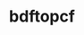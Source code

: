 ---
title: "bdftopcf"
layout: cache
categories: [package, develop]
meta: {"compilers": ["gcc@=10.2.1", "gcc@=10.5.0", "gcc@=11.1.0", "gcc@=11.4.0", "gcc@=13.3.0", "oneapi@=2024.2.1"], "num_specs": 39, "num_specs_by_stack": {"data-vis-sdk": 10, "developer-tools-aarch64-linux-gnu": 4, "developer-tools-manylinux2014": 1, "developer-tools-x86_64_v3-linux-gnu": 4, "e4s": 6, "e4s-oneapi": 5, "hep": 6, "root": 39}, "oss": ["centos7", "rhel8", "ubuntu20.04", "ubuntu22.04"], "platforms": ["linux"], "stacks": ["data-vis-sdk", "developer-tools-aarch64-linux-gnu", "developer-tools-manylinux2014", "developer-tools-x86_64_v3-linux-gnu", "e4s", "e4s-oneapi", "hep", "root"], "targets": ["aarch64", "x86_64_v3"], "versions": ["1.1.1"]}
spec_details: [{"compiler": "oneapi@=2024.2.1", "hash": "23paxpv45fwoxgzoz2e7zh35ttk3yl3w", "os": "ubuntu22.04", "platform": "linux", "size": "-", "stacks": ["root"], "target": "x86_64_v3", "variants": ["build_system=autotools"], "versions": ["1.1.1"]}, {"compiler": "gcc@=10.5.0", "hash": "2txnfqs57fknlfi7dfb3c3g3gkaeboqb", "os": "centos7", "platform": "linux", "size": "-", "stacks": ["developer-tools-x86_64_v3-linux-gnu", "root"], "target": "x86_64_v3", "variants": ["build_system=autotools"], "versions": ["1.1.1"]}, {"compiler": "gcc@=10.5.0", "hash": "33okf3lnytuuyhnlvx6s36bdepd2mfgb", "os": "centos7", "platform": "linux", "size": "-", "stacks": ["developer-tools-x86_64_v3-linux-gnu", "root"], "target": "x86_64_v3", "variants": ["build_system=autotools"], "versions": ["1.1.1"]}, {"compiler": "gcc@=11.4.0", "hash": "56ipunzqpzhry2fkewxtexnwvgxagx6m", "os": "ubuntu22.04", "platform": "linux", "size": "-", "stacks": ["e4s", "root"], "target": "x86_64_v3", "variants": ["build_system=autotools"], "versions": ["1.1.1"]}, {"compiler": "gcc@=13.3.0", "hash": "5ci2zca7e4tavhnpogpv7g5ee7uzs4lh", "os": "rhel8", "platform": "linux", "size": "-", "stacks": ["developer-tools-aarch64-linux-gnu", "root"], "target": "aarch64", "variants": ["build_system=autotools"], "versions": ["1.1.1"]}, {"compiler": "gcc@=11.4.0", "hash": "5kvafyvs5z4cfnnbsxtelfsxyy4anf6f", "os": "ubuntu22.04", "platform": "linux", "size": "-", "stacks": ["hep", "root"], "target": "x86_64_v3", "variants": ["build_system=autotools"], "versions": ["1.1.1"]}, {"compiler": "gcc@=11.1.0", "hash": "avishu4kwlnd4nprlzmcex544mfii4yx", "os": "ubuntu20.04", "platform": "linux", "size": "-", "stacks": ["data-vis-sdk", "root"], "target": "x86_64_v3", "variants": ["build_system=autotools"], "versions": ["1.1.1"]}, {"compiler": "gcc@=11.4.0", "hash": "b4xgb5ogoafllcaldvgfqu4fdnlrxxcy", "os": "ubuntu22.04", "platform": "linux", "size": "-", "stacks": ["hep", "root"], "target": "x86_64_v3", "variants": ["build_system=autotools"], "versions": ["1.1.1"]}, {"compiler": "gcc@=11.4.0", "hash": "cybn6l42dazcyfuaemqamdwvqqvh4ptk", "os": "ubuntu22.04", "platform": "linux", "size": "-", "stacks": ["e4s", "root"], "target": "x86_64_v3", "variants": ["build_system=autotools"], "versions": ["1.1.1"]}, {"compiler": "gcc@=11.4.0", "hash": "db6u5quz4k5lidx5g3u7tbun4otsgygf", "os": "ubuntu22.04", "platform": "linux", "size": "-", "stacks": ["hep", "root"], "target": "x86_64_v3", "variants": ["build_system=autotools"], "versions": ["1.1.1"]}, {"compiler": "gcc@=11.1.0", "hash": "dcctkxv6r25y2icxi7xvsywluhus2n7w", "os": "ubuntu20.04", "platform": "linux", "size": "-", "stacks": ["data-vis-sdk", "root"], "target": "x86_64_v3", "variants": ["build_system=autotools"], "versions": ["1.1.1"]}, {"compiler": "gcc@=10.2.1", "hash": "eermsq7c73jliq27xkqo5ivqbjnxelix", "os": "centos7", "platform": "linux", "size": "-", "stacks": ["developer-tools-manylinux2014", "root"], "target": "x86_64_v3", "variants": ["build_system=autotools"], "versions": ["1.1.1"]}, {"compiler": "gcc@=11.1.0", "hash": "ejijt5im3qu742qstevk4d6rvzybsx2k", "os": "ubuntu20.04", "platform": "linux", "size": "-", "stacks": ["data-vis-sdk", "root"], "target": "x86_64_v3", "variants": ["build_system=autotools"], "versions": ["1.1.1"]}, {"compiler": "gcc@=11.4.0", "hash": "esjnlpiqt6aqmmnc7luur3wzoobyz3n6", "os": "ubuntu22.04", "platform": "linux", "size": "-", "stacks": ["e4s", "root"], "target": "x86_64_v3", "variants": ["build_system=autotools"], "versions": ["1.1.1"]}, {"compiler": "gcc@=11.4.0", "hash": "fjr4sso4rojdkkdd3mrrgbcei7tv5eyw", "os": "ubuntu22.04", "platform": "linux", "size": "-", "stacks": ["hep", "root"], "target": "x86_64_v3", "variants": ["build_system=autotools"], "versions": ["1.1.1"]}, {"compiler": "gcc@=13.3.0", "hash": "hrjznug4tdigea6m3ir6lkiluua47d2n", "os": "rhel8", "platform": "linux", "size": "-", "stacks": ["developer-tools-aarch64-linux-gnu", "root"], "target": "aarch64", "variants": ["build_system=autotools"], "versions": ["1.1.1"]}, {"compiler": "gcc@=11.1.0", "hash": "i2y7nhtw54w2ympmanrt53dihhuzg7kp", "os": "ubuntu20.04", "platform": "linux", "size": "-", "stacks": ["data-vis-sdk", "root"], "target": "x86_64_v3", "variants": ["build_system=autotools"], "versions": ["1.1.1"]}, {"compiler": "gcc@=11.1.0", "hash": "j2izc2wdyvfsninmomr5iwufakydneg5", "os": "ubuntu20.04", "platform": "linux", "size": "-", "stacks": ["data-vis-sdk", "root"], "target": "x86_64_v3", "variants": ["build_system=autotools"], "versions": ["1.1.1"]}, {"compiler": "oneapi@=2024.2.1", "hash": "k4rxohvgmkjjpqllpdrlqebkzg2phafq", "os": "ubuntu22.04", "platform": "linux", "size": "-", "stacks": ["e4s-oneapi", "root"], "target": "x86_64_v3", "variants": ["build_system=autotools"], "versions": ["1.1.1"]}, {"compiler": "oneapi@=2024.2.1", "hash": "katsvb4ac4m4iflvxtxagwqjo2soc6d5", "os": "ubuntu22.04", "platform": "linux", "size": "-", "stacks": ["e4s-oneapi", "root"], "target": "x86_64_v3", "variants": ["build_system=autotools"], "versions": ["1.1.1"]}, {"compiler": "oneapi@=2024.2.1", "hash": "kh6rsa6vnm3v377zawgcx4sutcej7z4k", "os": "ubuntu22.04", "platform": "linux", "size": "-", "stacks": ["e4s-oneapi", "root"], "target": "x86_64_v3", "variants": ["build_system=autotools"], "versions": ["1.1.1"]}, {"compiler": "gcc@=10.5.0", "hash": "kiwxgtosgaj4mz56kzygxymjne54zfhu", "os": "centos7", "platform": "linux", "size": "-", "stacks": ["root"], "target": "x86_64_v3", "variants": ["build_system=autotools"], "versions": ["1.1.1"]}, {"compiler": "gcc@=11.4.0", "hash": "lmkot7o2l6xd5qxqxscazm5c6luejaac", "os": "ubuntu22.04", "platform": "linux", "size": "-", "stacks": ["e4s", "root"], "target": "x86_64_v3", "variants": ["build_system=autotools"], "versions": ["1.1.1"]}, {"compiler": "gcc@=11.4.0", "hash": "mauaydrba577yckig7izrmc2oexbrfy3", "os": "ubuntu22.04", "platform": "linux", "size": "-", "stacks": ["hep", "root"], "target": "x86_64_v3", "variants": ["build_system=autotools"], "versions": ["1.1.1"]}, {"compiler": "gcc@=11.1.0", "hash": "mmsm2lfclnxjwkr2ap2o7cgek5zx7fbc", "os": "ubuntu20.04", "platform": "linux", "size": "-", "stacks": ["data-vis-sdk", "root"], "target": "x86_64_v3", "variants": ["build_system=autotools"], "versions": ["1.1.1"]}, {"compiler": "gcc@=11.1.0", "hash": "n33mt25kuo6amnqwbvjesunottdpma4b", "os": "ubuntu20.04", "platform": "linux", "size": "-", "stacks": ["data-vis-sdk", "root"], "target": "x86_64_v3", "variants": ["build_system=autotools"], "versions": ["1.1.1"]}, {"compiler": "gcc@=11.1.0", "hash": "p2razunh5lascluklv6noep6ailfkq3k", "os": "ubuntu20.04", "platform": "linux", "size": "-", "stacks": ["data-vis-sdk", "root"], "target": "x86_64_v3", "variants": ["build_system=autotools"], "versions": ["1.1.1"]}, {"compiler": "gcc@=13.3.0", "hash": "qox4gfffqcbz5f54gmvervkpbqxsozrm", "os": "rhel8", "platform": "linux", "size": "-", "stacks": ["root"], "target": "aarch64", "variants": ["build_system=autotools"], "versions": ["1.1.1"]}, {"compiler": "gcc@=11.1.0", "hash": "qt2gmuatipgf6t2mi4wmxpy7noi2vxzd", "os": "ubuntu20.04", "platform": "linux", "size": "-", "stacks": ["data-vis-sdk", "root"], "target": "x86_64_v3", "variants": ["build_system=autotools"], "versions": ["1.1.1"]}, {"compiler": "gcc@=13.3.0", "hash": "ruqofrt2htiy5fk2r4czz3hdxoe7ji7e", "os": "rhel8", "platform": "linux", "size": "-", "stacks": ["developer-tools-aarch64-linux-gnu", "root"], "target": "aarch64", "variants": ["build_system=autotools"], "versions": ["1.1.1"]}, {"compiler": "gcc@=10.5.0", "hash": "rzooyoknwyqq7s47olz2mioavthpq72b", "os": "centos7", "platform": "linux", "size": "-", "stacks": ["developer-tools-x86_64_v3-linux-gnu", "root"], "target": "x86_64_v3", "variants": ["build_system=autotools"], "versions": ["1.1.1"]}, {"compiler": "gcc@=11.4.0", "hash": "to2oqzzq2cetpigk53245ohcrkjghpgr", "os": "ubuntu22.04", "platform": "linux", "size": "-", "stacks": ["hep", "root"], "target": "x86_64_v3", "variants": ["build_system=autotools"], "versions": ["1.1.1"]}, {"compiler": "oneapi@=2024.2.1", "hash": "tpxizcscogyxsvduciadbnw4usbft654", "os": "ubuntu22.04", "platform": "linux", "size": "-", "stacks": ["e4s-oneapi", "root"], "target": "x86_64_v3", "variants": ["build_system=autotools"], "versions": ["1.1.1"]}, {"compiler": "gcc@=11.4.0", "hash": "u52afpwncbh4ruyvqudi3j5wiz3wc53w", "os": "ubuntu22.04", "platform": "linux", "size": "-", "stacks": ["e4s", "root"], "target": "x86_64_v3", "variants": ["build_system=autotools"], "versions": ["1.1.1"]}, {"compiler": "oneapi@=2024.2.1", "hash": "vri5cijkefp5l3p7kau3wclffc7pgng4", "os": "ubuntu22.04", "platform": "linux", "size": "-", "stacks": ["e4s-oneapi", "root"], "target": "x86_64_v3", "variants": ["build_system=autotools"], "versions": ["1.1.1"]}, {"compiler": "gcc@=11.4.0", "hash": "wjwnhkrwdsye7biqii3xp4pitu65grho", "os": "ubuntu22.04", "platform": "linux", "size": "-", "stacks": ["e4s", "root"], "target": "x86_64_v3", "variants": ["build_system=autotools"], "versions": ["1.1.1"]}, {"compiler": "gcc@=11.1.0", "hash": "wtemlys5yn5ip736qr5gic7wlnr5gfdt", "os": "ubuntu20.04", "platform": "linux", "size": "-", "stacks": ["data-vis-sdk", "root"], "target": "x86_64_v3", "variants": ["build_system=autotools"], "versions": ["1.1.1"]}, {"compiler": "gcc@=13.3.0", "hash": "yanb4jqrkt7kyb3jkjfq27a57mcqna32", "os": "rhel8", "platform": "linux", "size": "-", "stacks": ["developer-tools-aarch64-linux-gnu", "root"], "target": "aarch64", "variants": ["build_system=autotools"], "versions": ["1.1.1"]}, {"compiler": "gcc@=10.5.0", "hash": "zh6gcjgzbmotuhbid3hlqrlq5nbn7u44", "os": "centos7", "platform": "linux", "size": "-", "stacks": ["developer-tools-x86_64_v3-linux-gnu", "root"], "target": "x86_64_v3", "variants": ["build_system=autotools"], "versions": ["1.1.1"]}]
---